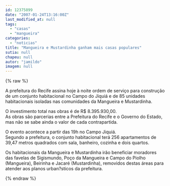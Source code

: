 ```yaml
---
id: 12375899
date: "2007-01-24T13:16:00Z"
last_modified_at: null
tags:
  - "casas"
  - "mangueira"
categories:
  - "noticias"
title: "Mangueira e Mustardinha ganham mais casas populares"
sutia: null
chapeu: null
autor: "jamildo"
imagem: null
---
```

{% raw %}
<p>A prefeitura do Recife assina hoje &agrave; noite ordem de servi&ccedil;o para constru&ccedil;&atilde;o de um conjunto habitacional no Campo do Jiqui&aacute; e de 85 unidades habitacionais isoladas nas comunidades da Mangueira e Mustardinha.</p>
<p>O investimento total nas obras &eacute; de R$ 8.395.930,00.<br />As obras s&atilde;o parcerias entre a Prefeitura do Recife e o Governo do Estado, mas n&atilde;o se sabe ainda o valor de cada contrapartida.</p>
<p>O evento acontece a partir das 19h no Campo Jiqui&aacute;.<br />Segundo a prefeitura, o conjunto habitacional ter&aacute; 256 apartamentos de 39,47 metros quadrados com sala, banheiro, cozinha e dois quartos.</p>
<p>Os habitacionais da Mangueira e Mustardinha ir&atilde;o beneficiar moradores das favelas de Sigismundo, Po&ccedil;o da Mangueira e Campo do Piolho (Mangueira), Beirinha e Jacar&eacute; (Mustardinha), removidos destas &aacute;reas para atender aos planos urban?sticos da prefeitura.</p>
{% endraw %}
